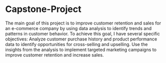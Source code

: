 # Capstone-Project
The main goal of this project is to improve customer retention and sales for an e-commerce company by using data analysis to identify trends and patterns in customer behavior.
To achieve this goal, I have several specific objectives:
  Analyze customer purchase history and product performance data to identify opportunities for cross-selling and upselling.
  Use the insights from the analysis to implement targeted marketing campaigns to improve customer retention and increase sales.
